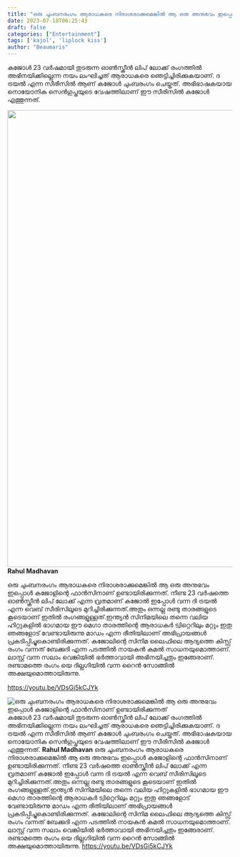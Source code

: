 ```yaml
---
title: "ഒരു ചുംബനരംഗം ആരാധകരെ നിരാശരാക്കുമെങ്കിൽ ആ ഒരു അനുഭവം ഇപ്പൊൾ കജോളിന്റെ ഫാൻസിനാണ് ഉണ്ടായിരിക്കുന്നത്"
date: 2023-07-18T06:25:43
draft: false
categories: ["Entertainment"]
tags: ['kajol', 'liplock kiss']
author: "Beaumaris"
---
```


കജോള്‍‌ 23 വർഷമായി തുടരുന്ന ഓൺസ്ക്രീൻ ലിപ് ലോക്ക് രംഗത്തില്‍‌ അഭിനയിക്കില്ലെന്ന നയം ലംഘിച്ചത് ആരാധകരെ ഞെട്ടിച്ചിരിക്കുകയാണ്. ദ ട്രയൽ എന്ന സീരീസിൽ ആണ് കജോൾ ചുംബരംഗം ചെയ്തത്. അഭിഭാഷകയായ നൊയോനിക സെൻഗുപ്തയുടെ വേഷത്തിലാണ് ഈ സീരിസില്‍ കജോള്‍‌ എത്തുന്നത്.

<strong><a href="https://cdn.boolokam.com/articles/2023/07/qdffff-1.jpg"><img class="alignnone size-large wp-image-403357" src="https://cdn.boolokam.com/articles/2023/07/qdffff-1-608x1024.jpg" alt="" width="608" height="1024" /></a>Rahul Madhavan</strong>

ഒരു ചുംബനരംഗം ആരാധകരെ നിരാശരാക്കുമെങ്കിൽ ആ ഒരു അനുഭവം ഇപ്പൊൾ കജോളിന്റെ ഫാൻസിനാണ് ഉണ്ടായിരിക്കുന്നത്. നീണ്ട 23 വർഷത്തെ ഓൺസ്ക്രീൻ ലിപ് ലോക്ക് എന്ന വ്രതമാണ് കജോൽ ഇപ്പോൾ വന്ന ദി ട്രയൽ എന്ന വെബ് സീരിസിലൂടെ മുറിച്ചിരിക്കുന്നത്.അതും ഒന്നല്ല രണ്ടു താരങ്ങളുടെ കൂടെയാണ് ഇതിൽ രംഗങ്ങളുള്ളത്.ഇന്ത്യൻ സിനിമയിലെ തന്നെ വലിയ ഹിറ്റുകളിൽ ഭാഗമായ ഈ മെഗാ താരത്തിന്റെ ആരാധകർ ട്വിറ്റെറിലും മറ്റും ഇതു ഞങ്ങളോട് വേണ്ടായിരുന്നു മാഡം എന്ന രീതിയിലാണ് അഭിപ്രായങ്ങൾ പ്രകടിപ്പിച്ചുകൊണ്ടിരിക്കുന്നത്. കജോലിന്റെ സിനിമ ലൈഫിലെ ആദ്യത്തെ കിസ്സ് രംഗം വന്നത് ബേക്കുദി എന്ന പടത്തിൽ നായകൻ കമൽ സാധനയുമൊത്താണ്. ലാസ്റ്റ് വന്ന സലാം വെങ്കിയിൽ ഭർത്താവായി അഭിനയിച്ചതും ഇങ്ങേരാണ്. രണ്ടാമത്തെ രംഗം യെ ദില്ലഗിയിൽ വന്ന റൈൻ സോങ്ങിൽ അക്ഷയുമൊത്തായിരുന്നു.

https://youtu.be/VDsGi5kCJYk


![ഒരു ചുംബനരംഗം ആരാധകരെ നിരാശരാക്കുമെങ്കിൽ ആ ഒരു അനുഭവം ഇപ്പൊൾ കജോളിന്റെ ഫാൻസിനാണ് ഉണ്ടായിരിക്കുന്നത്](https://cdn.boolokam.com/articles/2023/07/qdffff-1-608x1024.jpg)കജോള്‍‌ 23 വർഷമായി തുടരുന്ന ഓൺസ്ക്രീൻ ലിപ് ലോക്ക് രംഗത്തില്‍‌ അഭിനയിക്കില്ലെന്ന നയം ലംഘിച്ചത് ആരാധകരെ ഞെട്ടിച്ചിരിക്കുകയാണ്. ദ ട്രയൽ എന്ന സീരീസിൽ ആണ് കജോൾ ചുംബരംഗം ചെയ്തത്. അഭിഭാഷകയായ നൊയോനിക സെൻഗുപ്തയുടെ വേഷത്തിലാണ് ഈ സീരിസില്‍ കജോള്‍‌ എത്തുന്നത്. **[](https://cdn.boolokam.com/articles/2023/07/qdffff-1.jpg)Rahul Madhavan** ഒരു ചുംബനരംഗം ആരാധകരെ നിരാശരാക്കുമെങ്കിൽ ആ ഒരു അനുഭവം ഇപ്പൊൾ കജോളിന്റെ ഫാൻസിനാണ് ഉണ്ടായിരിക്കുന്നത്. നീണ്ട 23 വർഷത്തെ ഓൺസ്ക്രീൻ ലിപ് ലോക്ക് എന്ന വ്രതമാണ് കജോൽ ഇപ്പോൾ വന്ന ദി ട്രയൽ എന്ന വെബ് സീരിസിലൂടെ മുറിച്ചിരിക്കുന്നത്.അതും ഒന്നല്ല രണ്ടു താരങ്ങളുടെ കൂടെയാണ് ഇതിൽ രംഗങ്ങളുള്ളത്.ഇന്ത്യൻ സിനിമയിലെ തന്നെ വലിയ ഹിറ്റുകളിൽ ഭാഗമായ ഈ മെഗാ താരത്തിന്റെ ആരാധകർ ട്വിറ്റെറിലും മറ്റും ഇതു ഞങ്ങളോട് വേണ്ടായിരുന്നു മാഡം എന്ന രീതിയിലാണ് അഭിപ്രായങ്ങൾ പ്രകടിപ്പിച്ചുകൊണ്ടിരിക്കുന്നത്. കജോലിന്റെ സിനിമ ലൈഫിലെ ആദ്യത്തെ കിസ്സ് രംഗം വന്നത് ബേക്കുദി എന്ന പടത്തിൽ നായകൻ കമൽ സാധനയുമൊത്താണ്. ലാസ്റ്റ് വന്ന സലാം വെങ്കിയിൽ ഭർത്താവായി അഭിനയിച്ചതും ഇങ്ങേരാണ്. രണ്ടാമത്തെ രംഗം യെ ദില്ലഗിയിൽ വന്ന റൈൻ സോങ്ങിൽ അക്ഷയുമൊത്തായിരുന്നു. https://youtu.be/VDsGi5kCJYk
